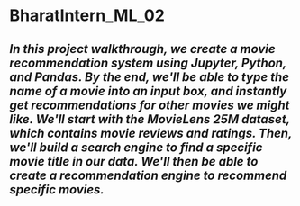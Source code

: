 # BharatIntern_ML_02
## <i>In this project walkthrough, we create a movie recommendation system using Jupyter, Python, and Pandas. By the end, we'll be able to type the name of a movie into an input box, and instantly get recommendations for other movies we might like. We'll start with the MovieLens 25M dataset, which contains movie reviews and ratings. Then, we'll build a search engine to find a specific movie title in our data. We'll then be able to create a recommendation engine to recommend specific movies.</i>
